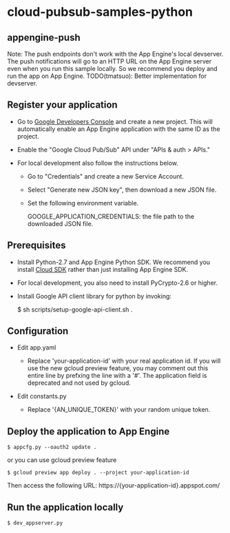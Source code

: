 # cloud-pubsub-samples-python

## appengine-push

Note: The push endpoints don't work with the App Engine's local
devserver. The push notifications will go to an HTTP URL on the App
Engine server even when you run this sample locally. So we recommend
you deploy and run the app on App Engine.
TODO(tmatsuo): Better implementation for devserver.

## Register your application

- Go to [Google Developers Console][1] and create a new project. This
  will automatically enable an App Engine application with the same ID
  as the project.

- Enable the "Google Cloud Pub/Sub" API under "APIs & auth > APIs."

- For local development also follow the instructions below.

  - Go to "Credentials" and create a new Service Account.

  - Select "Generate new JSON key", then download a new JSON file.

  - Set the following environment variable.

    GOOGLE_APPLICATION_CREDENTIALS: the file path to the downloaded JSON file.

## Prerequisites

- Install Python-2.7 and App Engine Python SDK. We recommend you
  install [Cloud SDK][2] rather than just installing App Engine SDK.

- For local development, you also need to install PyCrypto-2.6 or
  higher.

- Install Google API client library for python by invoking:

  $ sh scripts/setup-google-api-client.sh .

## Configuration

- Edit app.yaml
    - Replace 'your-application-id' with your real application id. If
      you will use the new gcloud preview feature, you may comment out
      this entire line by prefxing the line with a '#'. The
      application field is deprecated and not used by gcloud.

- Edit constants.py
    - Replace '{AN_UNIQUE_TOKEN}' with your random unique token.

## Deploy the application to App Engine

```
$ appcfg.py --oauth2 update .
```

or you can use gcloud preview feature

```
$ gcloud preview app deploy . --project your-application-id
```

Then access the following URL:
  https://{your-application-id}.appspot.com/

## Run the application locally

```
$ dev_appserver.py
```

[1]: https://console.developers.google.com/project
[2]: https://developers.google.com/cloud/sdk/
